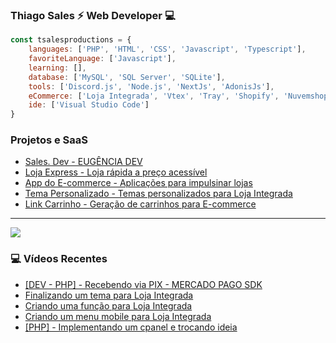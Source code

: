 ### Thiago Sales ⚡ Web Developer 💻

```javascript
const tsalesproductions = {
    languages: ['PHP', 'HTML', 'CSS', 'Javascript', 'Typescript'],
    favoriteLanguage: ['Javascript'],
    learning: [],
    database: ['MySQL', 'SQL Server', 'SQLite'],
    tools: ['Discord.js', 'Node.js', 'NextJs', 'AdonisJs'],
    eCommerce: ['Loja Integrada', 'Vtex', 'Tray', 'Shopify', 'Nuvemshop', 'Dooca', 'Wbuy', 'Well Commerce', 'Deco'],
    ide: ['Visual Studio Code']
}
```

### Projetos e SaaS 
- [Sales. Dev - EUGÊNCIA DEV](https://salescode.dev/)
- [Loja Express - Loja rápida a preço acessível](https://lojaexpress.salescode.dev/)
- [App do E-commerce - Aplicações para impulsinar lojas](https://app.appdoecommerce.com.br/)
- [Tema Personalizado - Temas personalizados para Loja Integrada](https://dev.temapersonalizado.com.br/)
- [Link Carrinho - Geração de carrinhos para E-commerce](https://linkcarrinho.com.br/)

-------

<a>
  <img align="center" src="https://github-readme-stats.vercel.app/api/top-langs/?username=tsalesproductions&theme=radical&hide=glsl,python" />
</a>


### 💻 Vídeos Recentes
<!-- YOUTUBE:START -->
- [[DEV - PHP] - Recebendo via PIX - MERCADO PAGO SDK](https://www.youtube.com/watch?v=qJibfYeOP_M)
- [Finalizando um tema para Loja Integrada](https://www.youtube.com/watch?v=aWGJ5-Wax0U)
- [Criando uma função para Loja Integrada](https://www.youtube.com/watch?v=JtrLbtZDBD0)
- [Criando um menu mobile para Loja Integrada](https://www.youtube.com/watch?v=SDE8vM4FWUQ)
- [[PHP] - Implementando um cpanel e trocando ideia](https://www.youtube.com/watch?v=wbQ0AuYk5W0)
<!-- YOUTUBE:END -->
